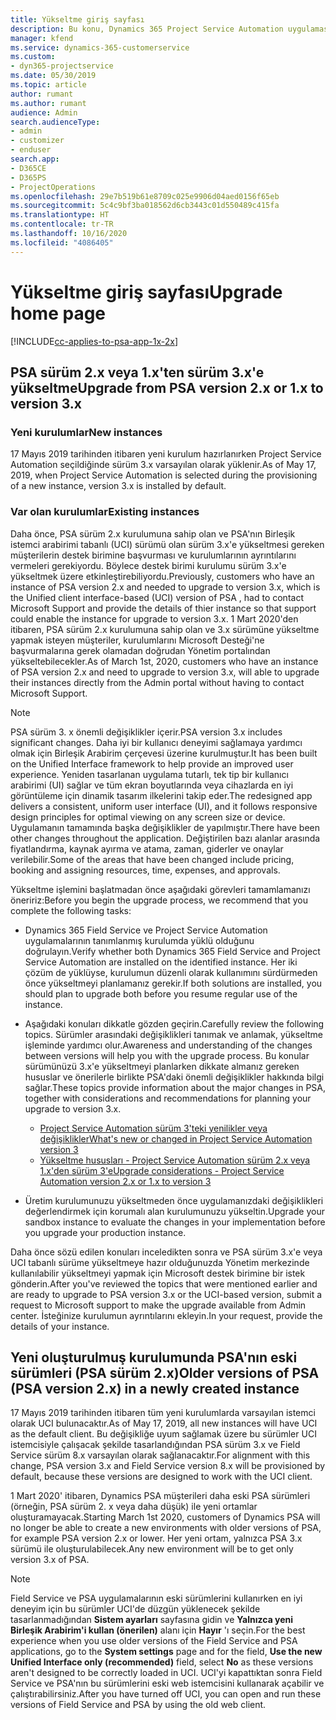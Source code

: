 ```yaml
---
title: Yükseltme giriş sayfası
description: Bu konu, Dynamics 365 Project Service Automation uygulamasındaki yeni ve değiştirilen özellikler hakkında önemli bilgileri nerede bulabileceğinizi ve en yeni sürüme yükseltme işlemini gösterir.
manager: kfend
ms.service: dynamics-365-customerservice
ms.custom:
- dyn365-projectservice
ms.date: 05/30/2019
ms.topic: article
author: rumant
ms.author: rumant
audience: Admin
search.audienceType:
- admin
- customizer
- enduser
search.app:
- D365CE
- D365PS
- ProjectOperations
ms.openlocfilehash: 29e7b519b61e8709c025e9906d04aed0156f65eb
ms.sourcegitcommit: 5c4c9bf3ba018562d6cb3443c01d550489c415fa
ms.translationtype: HT
ms.contentlocale: tr-TR
ms.lasthandoff: 10/16/2020
ms.locfileid: "4086405"
---
```

# <a name="upgrade-home-page"></a><span data-ttu-id="98dda-103">Yükseltme giriş sayfası</span><span class="sxs-lookup"><span data-stu-id="98dda-103">Upgrade home page</span></span>

[!INCLUDE[cc-applies-to-psa-app-1x-2x](../includes/cc-applies-to-psa-app-1x-2x.md)]

## <a name="upgrade-from-psa-version-2x-or-1x-to-version-3x"></a><span data-ttu-id="98dda-104">PSA sürüm 2.x veya 1.x'ten sürüm 3.x'e yükseltme</span><span class="sxs-lookup"><span data-stu-id="98dda-104">Upgrade from PSA version 2.x or 1.x to version 3.x</span></span>

### <a name="new-instances"></a><span data-ttu-id="98dda-105">Yeni kurulumlar</span><span class="sxs-lookup"><span data-stu-id="98dda-105">New instances</span></span>

<span data-ttu-id="98dda-106">17 Mayıs 2019 tarihinden itibaren yeni kurulum hazırlanırken Project Service Automation seçildiğinde sürüm 3.x varsayılan olarak yüklenir.</span><span class="sxs-lookup"><span data-stu-id="98dda-106">As of May 17, 2019, when Project Service Automation is selected during the provisioning of a new instance, version 3.x is installed by default.</span></span>

### <a name="existing-instances"></a><span data-ttu-id="98dda-107">Var olan kurulumlar</span><span class="sxs-lookup"><span data-stu-id="98dda-107">Existing instances</span></span>

<span data-ttu-id="98dda-108">Daha önce, PSA sürüm 2.x kurulumuna sahip olan ve PSA'nın Birleşik istemci arabirimi tabanlı (UCI) sürümü olan sürüm 3.x'e yükseltmesi gereken müşterilerin destek birimine başvurması ve kurulumlarının ayrıntılarını vermeleri gerekiyordu. Böylece destek birimi kurulumu sürüm 3.x'e yükseltmek üzere etkinleştirebiliyordu.</span><span class="sxs-lookup"><span data-stu-id="98dda-108">Previously, customers who have an instance of PSA version 2.x and needed to upgrade to version 3.x, which is the Unified client interface-based (UCI) version of PSA , had to contact Microsoft Support and provide the details of thier instance so that support could enable the instance for upgrade to version 3.x.</span></span> <span data-ttu-id="98dda-109">1 Mart 2020'den itibaren, PSA sürüm 2.x kurulumuna sahip olan ve 3.x sürümüne yükseltme yapmak isteyen müşteriler, kurulumlarını Microsoft Desteği'ne başvurmalarına gerek olamadan doğrudan Yönetim portalından yükseltebilecekler.</span><span class="sxs-lookup"><span data-stu-id="98dda-109">As of March 1st, 2020, customers who have an instance of PSA version 2.x and need to upgrade to version 3.x, will able to upgrade their instances directly from the Admin portal without having to contact Microsoft Support.</span></span>  

> [!NOTE]
> <span data-ttu-id="98dda-110">PSA sürüm 3. x önemli değişiklikler içerir.</span><span class="sxs-lookup"><span data-stu-id="98dda-110">PSA version 3.x includes significant changes.</span></span> <span data-ttu-id="98dda-111">Daha iyi bir kullanıcı deneyimi sağlamaya yardımcı olmak için Birleşik Arabirim çerçevesi üzerine kurulmuştur.</span><span class="sxs-lookup"><span data-stu-id="98dda-111">It has been built on the Unified Interface framework to help provide an improved user experience.</span></span> <span data-ttu-id="98dda-112">Yeniden tasarlanan uygulama tutarlı, tek tip bir kullanıcı arabirimi (UI) sağlar ve tüm ekran boyutlarında veya cihazlarda en iyi görüntüleme için dinamik tasarım ilkelerini takip eder.</span><span class="sxs-lookup"><span data-stu-id="98dda-112">The redesigned app delivers a consistent, uniform user interface (UI), and it follows responsive design principles for optimal viewing on any screen size or device.</span></span> <span data-ttu-id="98dda-113">Uygulamanın tamamında başka değişiklikler de yapılmıştır.</span><span class="sxs-lookup"><span data-stu-id="98dda-113">There have been other changes throughout the application.</span></span> <span data-ttu-id="98dda-114">Değiştirilen bazı alanlar arasında fiyatlandırma, kaynak ayırma ve atama, zaman, giderler ve onaylar verilebilir.</span><span class="sxs-lookup"><span data-stu-id="98dda-114">Some of the areas that have been changed include pricing, booking and assigning resources, time, expenses, and approvals.</span></span>

<span data-ttu-id="98dda-115">Yükseltme işlemini başlatmadan önce aşağıdaki görevleri tamamlamanızı öneririz:</span><span class="sxs-lookup"><span data-stu-id="98dda-115">Before you begin the upgrade process, we recommend that you complete the following tasks:</span></span>

- <span data-ttu-id="98dda-116">Dynamics 365 Field Service ve Project Service Automation uygulamalarının tanımlanmış kurulumda yüklü olduğunu doğrulayın.</span><span class="sxs-lookup"><span data-stu-id="98dda-116">Verify whether both Dynamics 365 Field Service and Project Service Automation are installed on the identified instance.</span></span> <span data-ttu-id="98dda-117">Her iki çözüm de yüklüyse, kurulumun düzenli olarak kullanımını sürdürmeden önce yükseltmeyi planlamanız gerekir.</span><span class="sxs-lookup"><span data-stu-id="98dda-117">If both solutions are installed, you should plan to upgrade both before you resume regular use of the instance.</span></span>
- <span data-ttu-id="98dda-118">Aşağıdaki konuları dikkatle gözden geçirin.</span><span class="sxs-lookup"><span data-stu-id="98dda-118">Carefully review the following topics.</span></span> <span data-ttu-id="98dda-119">Sürümler arasındaki değişiklikleri tanımak ve anlamak, yükseltme işleminde yardımcı olur.</span><span class="sxs-lookup"><span data-stu-id="98dda-119">Awareness and understanding of the changes between versions will help you with the upgrade process.</span></span> <span data-ttu-id="98dda-120">Bu konular sürümünüzü 3.x'e yükseltmeyi planlarken dikkate almanız gereken hususlar ve önerilerle birlikte PSA'daki önemli değişiklikler hakkında bilgi sağlar.</span><span class="sxs-lookup"><span data-stu-id="98dda-120">These topics provide information about the major changes in PSA, together with considerations and recommendations for planning your upgrade to version 3.x.</span></span>

    - [<span data-ttu-id="98dda-121">Project Service Automation sürüm 3'teki yenilikler veya değişiklikler</span><span class="sxs-lookup"><span data-stu-id="98dda-121">What's new or changed in Project Service Automation version 3</span></span>](whats-new-changed-v3.md)
    - [<span data-ttu-id="98dda-122">Yükseltme hususları - Project Service Automation sürüm 2.x veya 1.x'den sürüm 3'e</span><span class="sxs-lookup"><span data-stu-id="98dda-122">Upgrade considerations - Project Service Automation version 2.x or 1.x to version 3</span></span>](upgrade-v3.md)

- <span data-ttu-id="98dda-123">Üretim kurulumunuzu yükseltmeden önce uygulamanızdaki değişiklikleri değerlendirmek için korumalı alan kurulumunuzu yükseltin.</span><span class="sxs-lookup"><span data-stu-id="98dda-123">Upgrade your sandbox instance to evaluate the changes in your implementation before you upgrade your production instance.</span></span>

<span data-ttu-id="98dda-124">Daha önce sözü edilen konuları inceledikten sonra ve PSA sürüm 3.x'e veya UCI tabanlı sürüme yükseltmeye hazır olduğunuzda Yönetim merkezinde kullanılabilir yükseltmeyi yapmak için Microsoft destek birimine bir istek gönderin.</span><span class="sxs-lookup"><span data-stu-id="98dda-124">After you've reviewed the topics that were mentioned earlier and are ready to upgrade to PSA version 3.x or the UCI-based version, submit a request to Microsoft support to make the upgrade available from Admin center.</span></span> <span data-ttu-id="98dda-125">İsteğinize kurulumun ayrıntılarını ekleyin.</span><span class="sxs-lookup"><span data-stu-id="98dda-125">In your request, provide the details of your instance.</span></span>

## <a name="older-versions-of-psa-psa-version-2x-in-a-newly-created-instance"></a><span data-ttu-id="98dda-126">Yeni oluşturulmuş kurulumunda PSA'nın eski sürümleri (PSA sürüm 2.x)</span><span class="sxs-lookup"><span data-stu-id="98dda-126">Older versions of PSA (PSA version 2.x) in a newly created instance</span></span>

<span data-ttu-id="98dda-127">17 Mayıs 2019 tarihinden itibaren tüm yeni kurulumlarda varsayılan istemci olarak UCI bulunacaktır.</span><span class="sxs-lookup"><span data-stu-id="98dda-127">As of May 17, 2019, all new instances will have UCI as the default client.</span></span> <span data-ttu-id="98dda-128">Bu değişikliğe uyum sağlamak üzere bu sürümler UCI istemcisiyle çalışacak şekilde tasarlandığından PSA sürüm 3.x ve Field Service sürüm 8.x varsayılan olarak sağlanacaktır.</span><span class="sxs-lookup"><span data-stu-id="98dda-128">For alignment with this change, PSA version 3.x and Field Service version 8.x will be provisioned by default, because these versions are designed to work with the UCI client.</span></span>

<span data-ttu-id="98dda-129">1 Mart 2020' itibaren, Dynamics PSA müşterileri daha eski PSA sürümleri (örneğin, PSA sürüm 2. x veya daha düşük) ile yeni ortamlar oluşturamayacak.</span><span class="sxs-lookup"><span data-stu-id="98dda-129">Starting March 1st 2020, customers of Dynamics PSA will no longer be able to create a new environments with older versions of PSA, for example PSA version 2.x or lower.</span></span> <span data-ttu-id="98dda-130">Her yeni ortam, yalnızca PSA 3.x sürümü ile oluşturulabilecek.</span><span class="sxs-lookup"><span data-stu-id="98dda-130">Any new environment will be to get only version 3.x of PSA.</span></span>

> [!NOTE]
> <span data-ttu-id="98dda-131">Field Service ve PSA uygulamalarının eski sürümlerini kullanırken en iyi deneyim için bu sürümler UCI'de düzgün yüklenecek şekilde tasarlanmadığından **Sistem ayarları** sayfasına gidin ve **Yalnızca yeni Birleşik Arabirim'i kullan (önerilen)** alanı için **Hayır** 'ı seçin.</span><span class="sxs-lookup"><span data-stu-id="98dda-131">For the best experience when you use older versions of the Field Service and PSA applications, go to the **System settings** page and for the field, **Use the new Unified Interface only (recommended)** field, select **No** as these versions aren't designed to be correctly loaded in UCI.</span></span> <span data-ttu-id="98dda-132">UCI'yi kapattıktan sonra Field Service ve PSA'nın bu sürümlerini eski web istemcisini kullanarak açabilir ve çalıştırabilirsiniz.</span><span class="sxs-lookup"><span data-stu-id="98dda-132">After you have turned off UCI, you can open and run these versions of Field Service and PSA by using the old web client.</span></span> 
